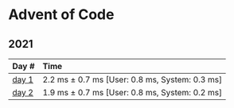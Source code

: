 # Advent of Code

## 2021

| Day #                        | Time                                                |
|:-----------------------------|:----------------------------------------------------|
| [day 1](./src/y2021/day1.rs) | 2.2 ms ±   0.7 ms    [User: 0.8 ms, System: 0.3 ms] |
| [day 2](./src/y2021/day2.rs) | 1.9 ms ±   0.7 ms    [User: 0.8 ms, System: 0.2 ms] |
